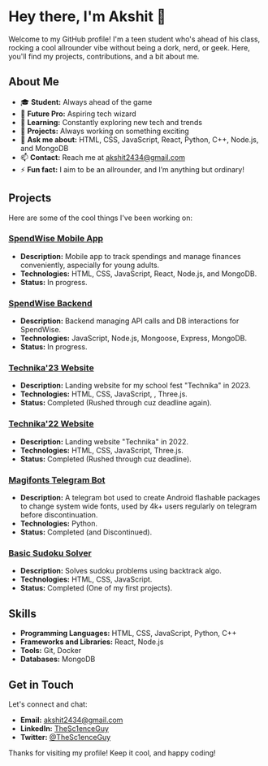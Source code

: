 # Hey there, I'm Akshit 👋

Welcome to my GitHub profile! I'm a teen student who's ahead of his class, rocking a cool allrounder vibe without being a dork, nerd, or geek. Here, you'll find my projects, contributions, and a bit about me.

## About Me

- 🎓 **Student:** Always ahead of the game
- 💼 **Future Pro:** Aspiring tech wizard
- 🌱 **Learning:** Constantly exploring new tech and trends
- 🚀 **Projects:** Always working on something exciting
- 💬 **Ask me about:** HTML, CSS, JavaScript, React, Python, C++, Node.js, and MongoDB
- 📫 **Contact:** Reach me at [akshit2434@gmail.com](mailto:akshit2434@gmail.com)
- ⚡ **Fun fact:** I aim to be an allrounder, and I’m anything but ordinary!

## Projects

Here are some of the cool things I've been working on:

### [SpendWise Mobile App](https://github.com/akshit2434/SpendWise-App)
- **Description:** Mobile app to track spendings and manage finances conveniently, aspecially for young adults.
- **Technologies:** HTML, CSS, JavaScript, React, Node.js, and MongoDB.
- **Status:** In progress.

### [SpendWise Backend](#)
- **Description:** Backend managing API calls and DB interactions for SpendWise.
- **Technologies:** JavaScript, Node.js, Mongoose, Express, MongoDB.
- **Status:** In progress.

### [Technika'23 Website](https://github.com/akshit2434/Technika-webpage-22)
- **Description:** Landing website for my school fest "Technika" in 2023.
- **Technologies:** HTML, CSS, JavaScript, , Three.js.
- **Status:** Completed (Rushed through cuz deadline again).

### [Technika'22 Website](https://github.com/akshit2434/Technika-webpage-22)
- **Description:** Landing website "Technika" in 2022.
- **Technologies:** HTML, CSS, JavaScript, Three.js.
- **Status:** Completed (Rushed through cuz deadline).

### [Magifonts Telegram Bot](https://github.com/akshit2434/magifonts/settings)
- **Description:** A telegram bot used to create Android flashable packages to change system wide fonts, used by 4k+ users regularly on telegram before discontinuation. 
- **Technologies:** Python.
- **Status:** Completed (and Discontinued).

### [Basic Sudoku Solver](https://github.com/akshit2434/sudoku)
- **Description:** Solves sudoku problems using backtrack algo.
- **Technologies:** HTML, CSS, JavaScript.
- **Status:** Completed (One of my first projects).


## Skills

- **Programming Languages:** HTML, CSS, JavaScript, Python, C++
- **Frameworks and Libraries:** React, Node.js
- **Tools:** Git, Docker
- **Databases:** MongoDB

## Get in Touch

Let's connect and chat:

- **Email:** [akshit2434@gmail.com](mailto:akshit2434@gmail.com)
- **LinkedIn:** [TheSc1enceGuy](https://www.linkedin.com/in/thesc1enceguy)
- **Twitter:** [@TheSc1enceGuy](https://twitter.com/thesc1enceguy)

<!--## GitHub Stats

![Akshit's GitHub Stats](https://github-readme-stats.vercel.app/api?username=akshit2434&show_icons=true&theme=radical)
-->
Thanks for visiting my profile! Keep it cool, and happy coding!
